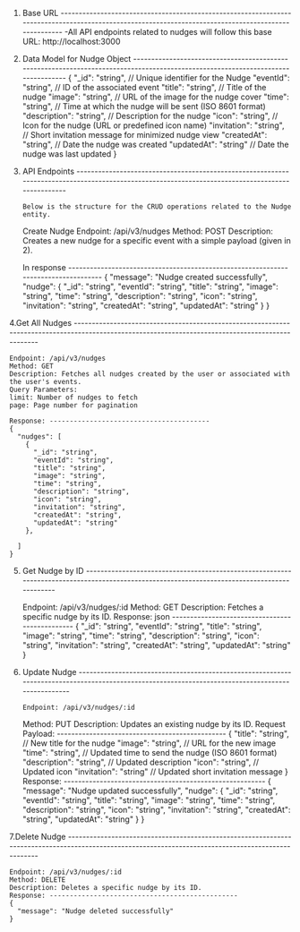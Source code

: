 1. Base URL -----------------------------------------------------------------------------------------------------------------------------------------------------
     -All API endpoints related to nudges will follow this base URL:
       http://localhost:3000

2. Data Model for Nudge Object ---------------------------------------------------------------------------------------------------------------------------------
     {
      "_id": "string",  // Unique identifier for the Nudge
      "eventId": "string",  // ID of the associated event
      "title": "string",  // Title of the nudge
      "image": "string",  // URL of the image for the nudge cover
      "time": "string",  // Time at which the nudge will be sent (ISO 8601 format)
      "description": "string",  // Description for the nudge
      "icon": "string",  // Icon for the nudge (URL or predefined icon name)
      "invitation": "string",  // Short invitation message for minimized nudge view
      "createdAt": "string",  // Date the nudge was created
      "updatedAt": "string"  // Date the nudge was last updated
    }

3. API Endpoints -------------------------------------------------------------------------------------------------------------------------------------------------

       Below is the structure for the CRUD operations related to the Nudge entity.
      Create Nudge
      Endpoint: /api/v3/nudges
      Method: POST
      Description: Creates a new nudge for a specific event with a simple payload (given in 2).
    
      In response -----------------------------------------------------------------------------------
      {
      "message": "Nudge created successfully",
      "nudge": {
        "_id": "string",
        "eventId": "string",
        "title": "string",
        "image": "string",
        "time": "string",
        "description": "string",
        "icon": "string",
        "invitation": "string",
        "createdAt": "string",
        "updatedAt": "string"
      }
    }


4.Get All Nudges --------------------------------------------------------------------------------------------------------------------------------------------------
    
    Endpoint: /api/v3/nudges
    Method: GET
    Description: Fetches all nudges created by the user or associated with the user's events.
    Query Parameters:
    limit: Number of nudges to fetch 
    page: Page number for pagination
    
    Response: ----------------------------------------
    {
      "nudges": [
        {
          "_id": "string",
          "eventId": "string",
          "title": "string",
          "image": "string",
          "time": "string",
          "description": "string",
          "icon": "string",
          "invitation": "string",
          "createdAt": "string",
          "updatedAt": "string"
        },
      
      ]
    }


5. Get Nudge by ID   --------------------------------------------------------------------------------------------------------------------------------------------

      Endpoint: /api/v3/nudges/:id
      Method: GET
      Description: Fetches a specific nudge by its ID.
      Response:
      json -----------------------------------------------
      {
        "_id": "string",
        "eventId": "string",
        "title": "string",
        "image": "string",
        "time": "string",
        "description": "string",
        "icon": "string",
        "invitation": "string",
        "createdAt": "string",
        "updatedAt": "string"
      }
7. Update Nudge --------------------------------------------------------------------------------------------------------------------------------------------------

       Endpoint: /api/v3/nudges/:id
      Method: PUT
      Description: Updates an existing nudge by its ID.
      Request Payload: -----------------------------------------------
      {
        "title": "string",  // New title for the nudge
        "image": "string",  // URL for the new image
        "time": "string",  // Updated time to send the nudge (ISO 8601 format)
        "description": "string",  // Updated description
        "icon": "string",  // Updated icon
        "invitation": "string"  // Updated short invitation message
      }
      Response: --------------------------------------------------------
      {
        "message": "Nudge updated successfully",
        "nudge": {
          "_id": "string",
          "eventId": "string",
          "title": "string",
          "image": "string",
          "time": "string",
          "description": "string",
          "icon": "string",
          "invitation": "string",
          "createdAt": "string",
          "updatedAt": "string"
        }
      }

7.Delete Nudge ----------------------------------------------------------------------------------------------------------------------------------------------------
  
    Endpoint: /api/v3/nudges/:id
    Method: DELETE
    Description: Deletes a specific nudge by its ID.
    Response: -----------------------------------------------
    {
      "message": "Nudge deleted successfully"
    }

